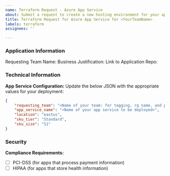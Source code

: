 ```yaml
---
name: Terraform Request - Azure App Service
about: Submit a request to create a new hosting environment for your app
title: Terraform Request for Azure App Service for <YourTeamName>
labels: terraform
assignees: ''

---
```


### Application Information
Requesting Team Name: 
Business Justification: 
Link to Application Repo: 


### Technical Information
**App Service Configuration:**
Update the below JSON with the appropriate values for your deployment:

```json
{
    "requesting_team": "<Name of your team: for tagging, rg name, and plan name>",
    "app_service_name": "<Name of your app service to be deployed>",
    "location": "eastus",
    "sku_tier": "Standard",
    "sku_size": "S1"
} 
```

### Security
**Compliance Requirements:**
- [ ] PCI-DSS (for apps that process payment information)
- [ ] HIPAA (for apps that store health information)
